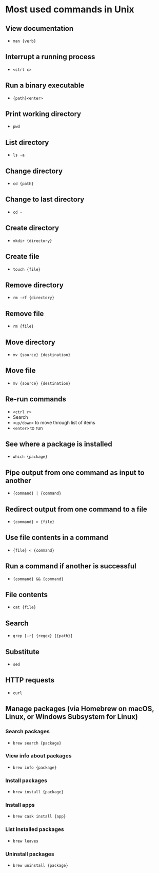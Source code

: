 # Most used commands in Unix

## View documentation

- `man {verb}`

## Interrupt a running process

- `<ctrl c>`

## Run a binary executable

- `{path}<enter>`

## Print working directory

- `pwd`

## List directory

- `ls -a`

## Change directory

- `cd {path}`

## Change to last directory

- `cd -`

## Create directory

- `mkdir {directory}`

## Create file

- `touch {file}`

## Remove directory 

- `rm -rf {directory}`

## Remove file

- `rm {file}`

## Move directory

- `mv {source} {destination}`

## Move file

- `mv {source} {destination}`

## Re-run commands

- `<ctrl r>`
- Search
- `<up/down>` to move through list of items
- `<enter>` to run

## See where a package is installed

- `which {package}`

## Pipe output from one command as input to another

- `{command} | {command}`

## Redirect output from one command to a file

- `{command} > {file}`

## Use file contents in a command

- `{file} < {command}`

## Run a command if another is successful

- `{command} && {command}`

## File contents

- `cat {file}`

## Search

- `grep [-r] {regex} [{path}]`

## Substitute

- `sed`

## HTTP requests

- `curl`

## Manage packages (via Homebrew on macOS, Linux, or Windows Subsystem for Linux)

### Search packages

- `brew search {package}`

### View info about packages

- `brew info {package}`

### Install packages

- `brew install {package}`

### Install apps

- `brew cask install {app}`

### List installed packages

- `brew leaves`

### Uninstall packages

- `brew uninstall {package}`
